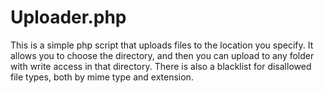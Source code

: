 # Uploader.php #

This is a simple php script that uploads files to the location you specify. It allows you to choose the directory, and then you can upload to any folder with write access in that directory. There is also a blacklist for disallowed file types, both by mime type and extension.